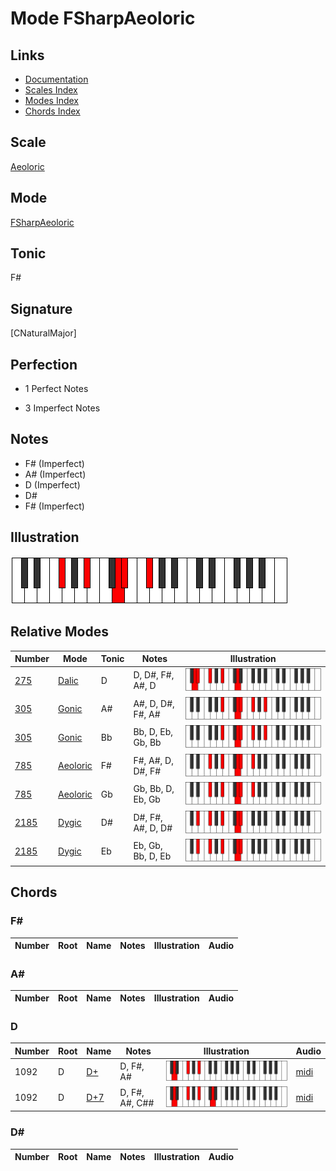 # Mode FSharpAeoloric

## Links

- [Documentation](index.md)
- [Scales Index](Scales.md)
- [Modes Index](Modes.md)
- [Chords Index](Chords.md)

## Scale

[Aeoloric](ScaleAeoloric.md)

## Mode

[FSharpAeoloric](ModeFSharpAeoloric.md)

## Tonic

F#

## Signature

[CNaturalMajor]

## Perfection

 - 1 Perfect Notes

 - 3 Imperfect Notes

## Notes

- F# (Imperfect)
- A# (Imperfect)
- D (Imperfect)
- D#
- F# (Imperfect)

## Illustration

![FSharpAeoloric](ModeFSharpAeoloric.png)

## Relative Modes

| Number | Mode | Tonic | Notes | Illustration |
|--------|------|-------|-------|--------------|
| [275](https://ianring.com/musictheory/scales/275) | [Dalic](ModeDalic.md) | D | D, D#, F#, A#, D | ![DNaturalDalic](ModeDNaturalDalic.png) |
| [305](https://ianring.com/musictheory/scales/305) | [Gonic](ModeGonic.md) | A# | A#, D, D#, F#, A# | ![ASharpGonic](ModeASharpGonic.png) |
| [305](https://ianring.com/musictheory/scales/305) | [Gonic](ModeGonic.md) | Bb | Bb, D, Eb, Gb, Bb | ![BFlatGonic](ModeBFlatGonic.png) |
| [785](https://ianring.com/musictheory/scales/785) | [Aeoloric](ModeAeoloric.md) | F# | F#, A#, D, D#, F# | ![FSharpAeoloric](ModeFSharpAeoloric.png) |
| [785](https://ianring.com/musictheory/scales/785) | [Aeoloric](ModeAeoloric.md) | Gb | Gb, Bb, D, Eb, Gb | ![GFlatAeoloric](ModeGFlatAeoloric.png) |
| [2185](https://ianring.com/musictheory/scales/2185) | [Dygic](ModeDygic.md) | D# | D#, F#, A#, D, D# | ![DSharpDygic](ModeDSharpDygic.png) |
| [2185](https://ianring.com/musictheory/scales/2185) | [Dygic](ModeDygic.md) | Eb | Eb, Gb, Bb, D, Eb | ![EFlatDygic](ModeEFlatDygic.png) |

## Chords

### F#

| Number | Root | Name | Notes | Illustration | Audio |
|--------|------|------|-------|--------------|-------|

### A#

| Number | Root | Name | Notes | Illustration | Audio |
|--------|------|------|-------|--------------|-------|

### D

| Number | Root | Name | Notes | Illustration | Audio |
|--------|------|------|-------|--------------|-------|
| 1092 | D | [D+](ChordDNaturalAugmented.md) | D, F#, A# | ![D+](ChordDNaturalAugmentedRootPosition.png) | [midi](ChordDNaturalAugmentedRootPosition.mid) |
| 1092 | D | [D+7](ChordDNaturalAugmentedAugmentedSeventh.md) | D, F#, A#, C## | ![D+7](ChordDNaturalAugmentedAugmentedSeventhRootPosition.png) | [midi](ChordDNaturalAugmentedAugmentedSeventhRootPosition.mid) |

### D#

| Number | Root | Name | Notes | Illustration | Audio |
|--------|------|------|-------|--------------|-------|

